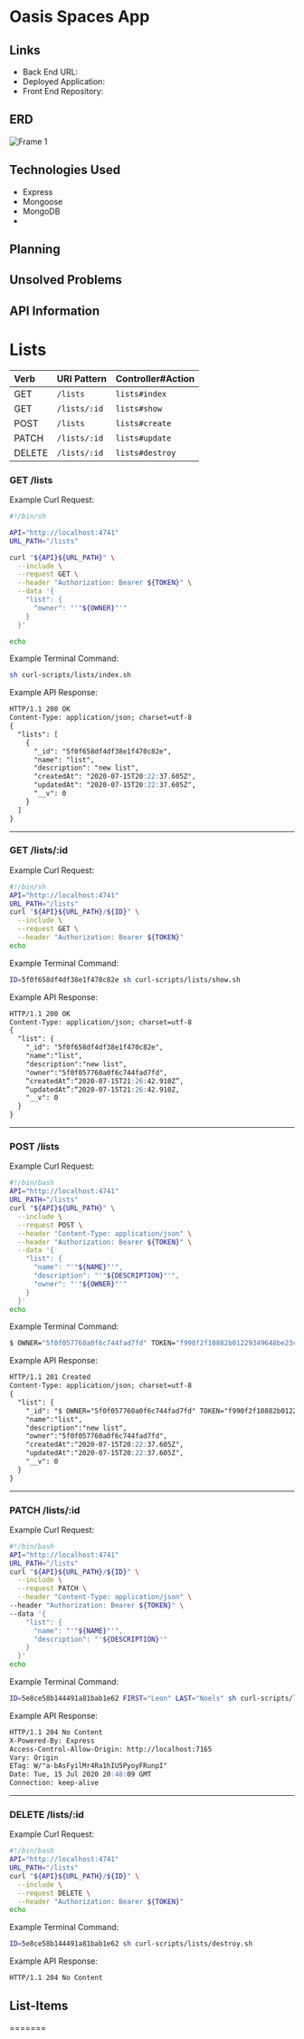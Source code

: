 # Oasis Spaces App
## Links
- Back End URL:
- Deployed Application:
- Front End Repository:
## ERD
![Frame 1](https://media.git.generalassemb.ly/user/28180/files/b1994b00-c69d-11ea-882f-6f6d353c7520)
## Technologies Used
- Express
- Mongoose
- MongoDB
-
## Planning
## Unsolved Problems
## API Information
# Lists
| Verb   | URI Pattern  | Controller#Action  |
|:-------|:-------------|:-------------------|
| GET    | `/lists`     | `lists#index`  |
| GET    | `/lists/:id` | `lists#show`   |
| POST   | `/lists`     | `lists#create` |
| PATCH  | `/lists/:id` | `lists#update` |
| DELETE | `/lists/:id` | `lists#destroy` |


### GET /lists
Example Curl Request:
```sh
#!/bin/sh

API="http://localhost:4741"
URL_PATH="/lists"

curl "${API}${URL_PATH}" \
  --include \
  --request GET \
  --header "Authorization: Bearer ${TOKEN}" \
  --data '{
    "list": {
      "owner": "'"${OWNER}"'"
    }
  }'

echo
```
Example Terminal Command:
```sh
sh curl-scripts/lists/index.sh
```
Example API Response:
```md
HTTP/1.1 200 OK
Content-Type: application/json; charset=utf-8
{
  "lists": [
    {
      "_id": "5f0f658df4df38e1f470c82e",
      "name": "list",
      "description": "new list",
      "createdAt": "2020-07-15T20:22:37.605Z",
      "updatedAt": "2020-07-15T20:22:37.605Z",
      "__v": 0
    }
  ]
}
```
---
### GET /lists/:id
Example Curl Request:
```sh
#!/bin/sh
API="http://localhost:4741"
URL_PATH="/lists"
curl "${API}${URL_PATH}/${ID}" \
  --include \
  --request GET \
  --header "Authorization: Bearer ${TOKEN}"
echo
```
Example Terminal Command:
```sh
ID=5f0f658df4df38e1f470c82e sh curl-scripts/lists/show.sh
```
Example API Response:
```md
HTTP/1.1 200 OK
Content-Type: application/json; charset=utf-8
{
  "list": {
    "_id": "5f0f658df4df38e1f470c82e",
    "name":"list",
    "description":"new list",
    "owner":"5f0f057760a0f6c744fad7fd",
    “createdAt”:“2020-07-15T21:26:42.910Z”,
    “updatedAt”:“2020-07-15T21:26:42.910Z,
    "__v": 0
  }
}
```
---
### POST /lists
Example Curl Request:
```sh
#!/bin/bash
API="http://localhost:4741"
URL_PATH="/lists"
curl "${API}${URL_PATH}" \
  --include \
  --request POST \
  --header "Content-Type: application/json" \
  --header "Authorization: Bearer ${TOKEN}" \
  --data '{
    "list": {
      "name": "'"${NAME}"'",
      "description": "'"${DESCRIPTION}"'",
      "owner": "'"${OWNER}"'"
    }
  }'
echo
```
Example Terminal Command:
```sh
$ OWNER="5f0f057760a0f6c744fad7fd" TOKEN="f990f2f10882b01229349648be23c9bd" NAME="list" DESCRIPTION="new list" sh curl-scripts/lists/create.sh
```
Example API Response:
```md
HTTP/1.1 201 Created
Content-Type: application/json; charset=utf-8
{
  "list": {
    "_id": "$ OWNER="5f0f057760a0f6c744fad7fd" TOKEN="f990f2f10882b01229349648be23c9bd" NAME="list" DESCRIPTION="new list" sh curl-scripts/lists/create.sh",
    "name":"list",
    "description":"new list",
    "owner":"5f0f057760a0f6c744fad7fd",
    "createdAt":"2020-07-15T20:22:37.605Z",
    "updatedAt":"2020-07-15T20:22:37.605Z",
    "__v": 0
  }
}
```
---
### PATCH /lists/:id
Example Curl Request:
```sh
#!/bin/bash
API="http://localhost:4741"
URL_PATH="/lists"
curl "${API}${URL_PATH}/${ID}" \
  --include \
  --request PATCH \
  --header "Content-Type: application/json" \
--header "Authorization: Bearer ${TOKEN}" \
--data '{
    "list": {
      "name": "'"${NAME}"'",
      "description": "'${DESCRIPTION}'"
    }
  }'
echo
```
Example Terminal Command:
```sh
ID=5e8ce58b144491a81bab1e62 FIRST="Leon" LAST="Noels" sh curl-scripts/lists/update.sh
```
Example API Response:
```md
HTTP/1.1 204 No Content
X-Powered-By: Express
Access-Control-Allow-Origin: http://localhost:7165
Vary: Origin
ETag: W/"a-bAsFyilMr4Ra1hIU5PyoyFRunpI"
Date: Tue, 15 Jul 2020 20:48:09 GMT
Connection: keep-alive
```
---
### DELETE /lists/:id
Example Curl Request:
```sh
#!/bin/bash
API="http://localhost:4741"
URL_PATH="/lists"
curl "${API}${URL_PATH}/${ID}" \
  --include \
  --request DELETE \
  --header "Authorization: Bearer ${TOKEN}"
echo
```
Example Terminal Command:
```sh
ID=5e8ce58b144491a81bab1e62 sh curl-scripts/lists/destroy.sh
```
Example API Response:
```md
HTTP/1.1 204 No Content
```
## List-Items
=======

